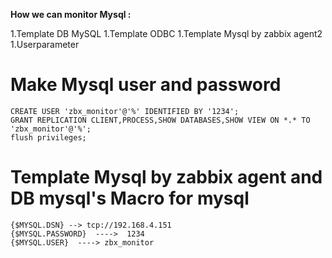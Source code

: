 **How we can monitor Mysql :**

1.Template DB MySQL 
1.Template  ODBC
1.Template  Mysql by zabbix agent2
1.Userparameter

# Make Mysql user and password 

```
CREATE USER 'zbx_monitor'@'%' IDENTIFIED BY '1234';
GRANT REPLICATION CLIENT,PROCESS,SHOW DATABASES,SHOW VIEW ON *.* TO 'zbx_monitor'@'%';
flush privileges;
```

# Template Mysql by zabbix agent and DB mysql's Macro for mysql
```
{$MYSQL.DSN} --> tcp://192.168.4.151
{$MYSQL.PASSWORD}  ---->  1234
{$MYSQL.USER}  ----> zbx_monitor
```

